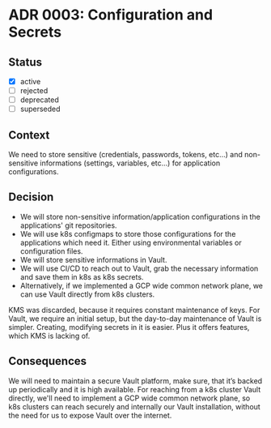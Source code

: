 # ADR 0003: Configuration and Secrets

## Status

- [x] active
- [ ] rejected
- [ ] deprecated
- [ ] superseded

## Context

We need to store sensitive (credentials, passwords, tokens, etc...) and non-sensitive informations (settings, variables, etc...) for application configurations.

## Decision

- We will store non-sensitive information/application configurations in the applications' git repositories.
- We will use k8s configmaps to store those configurations for the applications which need it. Either using environmental variables or configuration files.
- We will store sensitive informations in Vault.
- We will use CI/CD to reach out to Vault, grab the necessary information and save them in k8s as k8s secrets.
- Alternatively, if we implemented a GCP wide common network plane, we can use Vault directly from k8s clusters.

KMS was discarded, because it requires constant maintenance of keys. For Vault, we require an initial setup, but the day-to-day maintenance of Vault is simpler. Creating, modifying secrets in it is easier. Plus it offers features, which KMS is lacking of.

## Consequences

We will need to maintain a secure Vault platform, make sure, that it’s backed up periodically and it is high available.
For reaching from a k8s cluster Vault directly, we'll need to implement a GCP wide common network plane, so k8s clusters can reach securely and internally our Vault installation, without the need for us to expose Vault over the internet.
